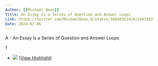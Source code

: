 ```yaml
---
Author: [[Michael Dean]]
Title: An Essay Is a Series of Question and Answer Loops
Link: https://twitter.com/MichaelDean_0/status/1604835142412943363
Date: 2024-07-06
---
```

A - An Essay Is a Series of Question and Answer Loops

1
- ![](https://pbs.twimg.com/media/FkWEPH4XEAAlT50.jpg) ([View Highlight](https://read.readwise.io/read/01gmpagqgam90gben3f78p4299))
